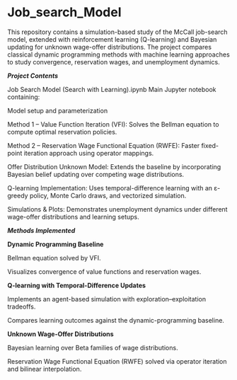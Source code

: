 # Job_search_Model
This repository contains a simulation-based study of the McCall job-search model, extended with reinforcement learning (Q-learning) and Bayesian updating for unknown wage-offer distributions. The project compares classical dynamic programming methods with machine learning approaches to study convergence, reservation wages, and unemployment dynamics.

 ***Project Contents***

Job Search Model (Search with Learning).ipynb
Main Jupyter notebook containing:

Model setup and parameterization

Method 1 – Value Function Iteration (VFI): Solves the Bellman equation to compute optimal reservation policies.

Method 2 – Reservation Wage Functional Equation (RWFE): Faster fixed-point iteration approach using operator mappings.

Offer Distribution Unknown Model: Extends the baseline by incorporating Bayesian belief updating over competing wage distributions.

Q-learning Implementation: Uses temporal-difference learning with an ε-greedy policy, Monte Carlo draws, and vectorized simulation.

Simulations & Plots: Demonstrates unemployment dynamics under different wage-offer distributions and learning setups.

***Methods Implemented***

**Dynamic Programming Baseline**

Bellman equation solved by VFI.

Visualizes convergence of value functions and reservation wages.

**Q-learning with Temporal-Difference Updates**

Implements an agent-based simulation with exploration–exploitation tradeoffs.

Compares learning outcomes against the dynamic-programming baseline.

**Unknown Wage-Offer Distributions**

Bayesian learning over Beta families of wage distributions.

Reservation Wage Functional Equation (RWFE) solved via operator iteration and bilinear interpolation.
